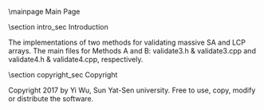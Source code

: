 \mainpage Main Page
 
\section intro_sec Introduction
 
The implementations of two methods for validating massive SA and LCP arrays. The main files for Methods A and B: validate3.h & validate3.cpp and validate4.h & validate4.cpp, respectively.

\section copyright_sec Copyright

Copyright 2017 by Yi Wu, Sun Yat-Sen university. Free to use, copy, modify or distribute the software.
